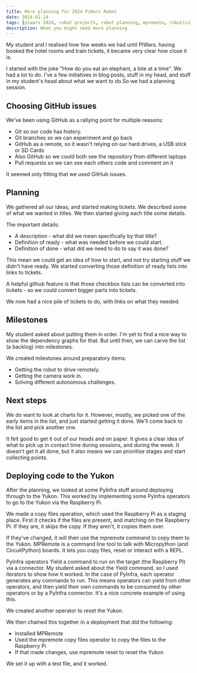 ```yaml
---
title: More planning for 2024 PiWars Robot
date: 2024-01-14
tags: [piwars 2024, robot projects, robot planning, mpremote, robotics at home, pyinfra, python, micropython]
description: When you might need more planning
---
```

My student and I realised how few weeks we had until PiWars. having booked the hotel rooms and train tickets, it became very clear how close it is.

I started with the joke "How do you eat an elephant, a bite at a time".  We had a lot to do. I've a few initiatives in blog posts, stuff in my head, and stuff in my student's head about what we want to do.So we had a planning session.

## Choosing GitHub issues

We've been using GitHub as a rallying point for multiple reasons:

- Git so our code has history.
- Git branches so we can experiment and go back
- GitHub as a remote, so it wasn't relying on our hard drives, a USB stick or SD Cards
- Also GitHub so we could both see the repository from different laptops
- Pull requests so we can see each others code and comment on it

It seemed only fitting that we used GitHub issues.

## Planning

We gathered all our ideas, and started making tickets. We described some of what we wanted in titles. We then started giving each title some details.

The important details:

- A description - what did we mean specifically by that title?
- Definition of ready - what was needed before we could start.
- Definition of done - what did we need to do to say it was done?

This mean we could get an idea of how to start, and not try starting stuff we didn't have ready. We started converting those definition of ready lists into links to tickets.

A helpful github feature is that those checkbox lists can be converted into tickets - so we could convert bigger parts into tickets.

We now had a nice pile of tickets to do, with links on what they needed.

## Milestones

My student asked about putting them in order. I'm yet to find a nice way to show the dependency graphs for that. But until then, we can carve the list (a backlog) into milestones.

We created milestones around preparatory items:

- Getting the robot to drive remotely.
- Getting the camera work in.
- Solving different autonomous challenges.

## Next steps

We do want to look at charts for it. However, mostly, we picked one of the early items in the list, and just started getting it done. We'll come back to the list and pick another one.

It felt good to get it out of our heads and on paper. It gives a clear idea of what to pick up in contact time during sessions, and during the week. It doesn't get it all done, but it also means we can prioritise stages and start collecting points.

## Deploying code to the Yukon

After the planning, we looked at some PyInfra stuff around deploying through to the Yukon. This worked by implementing some PyInfra operators to go to the Yukon via the Raspberry Pi.

We made a copy files operation, which used the Raspberry Pi as a staging place. First it checks if the files are present, and matching on the Raspberry Pi. If they are, it skips the copy. If they aren't, it copies them over.

If they've changed, it will then use the mpremote command to copy them to the Yukon. MPRemote is a command line tool to talk with Micropython (and CircuitPython) boards. It lets you copy files, reset or interact with a REPL.

PyInfra operators Yield a command to run on the target (the Raspberry PI) via a connector. My student asked about the Yield command, so I used iterators to show how it worked. In the case of PyInfra, each operator generates any commands to run. This means operators can yield from other operators, and then yield their own commands to be consumed by other operators or by a PyInfra connector. It's a nice concrete example of using this.

We created another operator to reset the Yukon.

We then chained this together in a deployment that did the following:

- Installed MPRemote
- Used the mpremote copy files operator to copy the files to the Raspberry Pi
- If that made changes, use mpremote reset to reset the Yukon

We set it up with a test file, and it worked.
